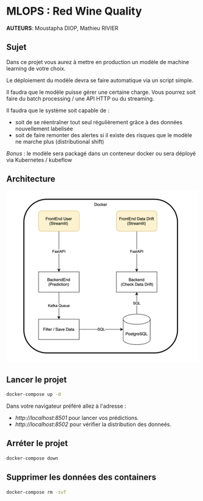 # MLOPS : Red Wine Quality

__AUTEURS__: Moustapha DIOP, Mathieu RIVIER

## Sujet

Dans ce projet vous aurez à mettre en production un modèle de machine learning de votre choix.

Le déploiement du modèle devra se faire automatique via un script simple.

Il faudra que le modèle puisse gérer une certaine charge. Vous pourrez soit faire du batch processing / une API HTTP ou du streaming.

Il faudra que le système soit capable de :
- soit de se réentraîner tout seul régulièrement grâce à des données nouvellement labelisée
- soit de faire remonter des alertes si il existe des risques que le modèle ne marche plus (distributional shift)


*Bonus* : le modèle sera packagé dans un conteneur docker ou sera déployé via Kubernetes / kubeflow

## Architecture

![alt text](images/architecture.png)

## Lancer le projet

```bash
docker-compose up -d
```

Dans votre navigateur préféré allez à l'adresse :
- *http://localhost:8501* pour lancer vos prédictions.
- *http://localhost:8502* pour vérifier la distribution des donneés.

## Arréter le projet

```bash
docker-compose down
```

## Supprimer les données des containers

```bash
docker-compose rm -svf
```
